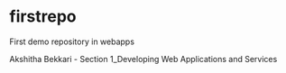 # firstrepo
First demo repository in webapps

Akshitha Bekkari - Section 1_Developing Web Applications and Services
